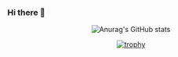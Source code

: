 ### Hi there 👋

<div align="center">

![Anurag's GitHub stats](https://github-readme-stats.vercel.app/api?username=BorisNovi&show_icons=true&theme=transparent)

[![trophy](https://github-profile-trophy.vercel.app/?username=BorisNovi)](https://github.com/ryo-ma/github-profile-trophy)
</div>

<!--
**BorisNovi/BorisNovi** is a ✨ _special_ ✨ repository because its `README.md` (this file) appears on your GitHub profile.

Here are some ideas to get you started:

- 🔭 I’m currently working on ...
- 🌱 I’m currently learning ...
- 👯 I’m looking to collaborate on ...
- 🤔 I’m looking for help with ...
- 💬 Ask me about ...
- 📫 How to reach me: ...
- 😄 Pronouns: ...
- ⚡ Fun fact: ...
-->

